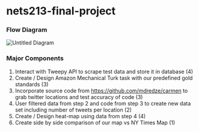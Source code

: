 # nets213-final-project

### Flow Diagram

![Untitled Diagram](https://user-images.githubusercontent.com/39511704/113632027-63b3e100-9638-11eb-9d0f-87d0abd14422.png)

### Major Components

1) Interact with Tweepy API to scrape test data and store it in database (4)
2) Create / Design Amazon Mechanical Turk task with our predefined gold standards (3)
3) Incorporate source code from https://github.com/mdredze/carmen to grab twitter locations and test accuracy of code (3)
4) User filtered data from step 2 and code from step 3 to create new data set including number of tweets per location (2)
5) Create / Design heat-map using data from step 4 (4)
6) Create side by side comparison of our map vs NY Times Map (1)

